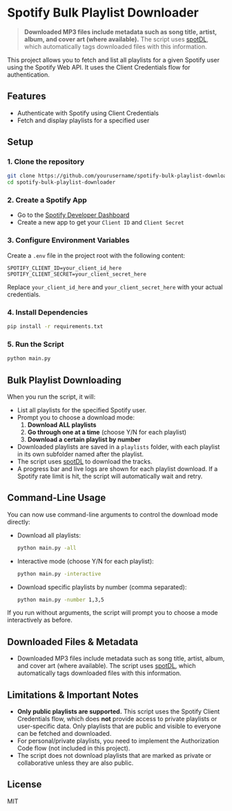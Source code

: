 # Spotify Bulk Playlist Downloader

> **Downloaded MP3 files include metadata such as song title, artist, album, and cover art (where available).**
> The script uses [spotDL](https://github.com/spotDL/spotify-downloader), which automatically tags downloaded files with this information.

This project allows you to fetch and list all playlists for a given Spotify user using the Spotify Web API. It uses the Client Credentials flow for authentication.

## Features
- Authenticate with Spotify using Client Credentials
- Fetch and display playlists for a specified user

## Setup

### 1. Clone the repository
```sh
git clone https://github.com/yourusername/spotify-bulk-playlist-downloader.git
cd spotify-bulk-playlist-downloader
```

### 2. Create a Spotify App
- Go to the [Spotify Developer Dashboard](https://developer.spotify.com/dashboard/applications)
- Create a new app to get your `Client ID` and `Client Secret`

### 3. Configure Environment Variables
Create a `.env` file in the project root with the following content:

```
SPOTIFY_CLIENT_ID=your_client_id_here
SPOTIFY_CLIENT_SECRET=your_client_secret_here
```

Replace `your_client_id_here` and `your_client_secret_here` with your actual credentials.

### 4. Install Dependencies
```sh
pip install -r requirements.txt
```

### 5. Run the Script
```sh
python main.py
```

## Bulk Playlist Downloading

When you run the script, it will:
- List all playlists for the specified Spotify user.
- Prompt you to choose a download mode:
  1. **Download ALL playlists**
  2. **Go through one at a time** (choose Y/N for each playlist)
  3. **Download a certain playlist by number**
- Downloaded playlists are saved in a `playlists` folder, with each playlist in its own subfolder named after the playlist.
- The script uses [spotDL](https://github.com/spotDL/spotify-downloader) to download the tracks.
- A progress bar and live logs are shown for each playlist download. If a Spotify rate limit is hit, the script will automatically wait and retry.

## Command-Line Usage

You can now use command-line arguments to control the download mode directly:

- Download all playlists:
  ```sh
  python main.py -all
  ```
- Interactive mode (choose Y/N for each playlist):
  ```sh
  python main.py -interactive
  ```
- Download specific playlists by number (comma separated):
  ```sh
  python main.py -number 1,3,5
  ```

If you run without arguments, the script will prompt you to choose a mode interactively as before.

## Downloaded Files & Metadata
- Downloaded MP3 files include metadata such as song title, artist, album, and cover art (where available). The script uses [spotDL](https://github.com/spotDL/spotify-downloader), which automatically tags downloaded files with this information.

## Limitations & Important Notes
- **Only public playlists are supported.** This script uses the Spotify Client Credentials flow, which does **not** provide access to private playlists or user-specific data. Only playlists that are public and visible to everyone can be fetched and downloaded.
- For personal/private playlists, you need to implement the Authorization Code flow (not included in this project).
- The script does not download playlists that are marked as private or collaborative unless they are also public.

## License
MIT
